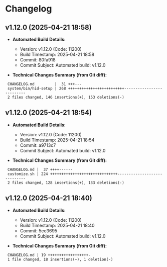 # Changelog

## v1.12.0 (2025-04-21 18:58)

* **Automated Build Details:**
    * Version: v1.12.0 (Code: 11200)
    * Build Timestamp: 2025-04-21 18:58
    * Commit: 80fa918
    * Commit Subject: Automated build: v1.12.0

* **Technical Changes Summary (from Git diff):**
```
 CHANGELOG.md         |  31 +++---
 system/bin/hid-setup | 268 +++++++++++++++++++++++++--------------------------
 2 files changed, 146 insertions(+), 153 deletions(-)
```


## v1.12.0 (2025-04-21 18:54)

* **Automated Build Details:**
    * Version: v1.12.0 (Code: 11200)
    * Build Timestamp: 2025-04-21 18:54
    * Commit: a9713c7
    * Commit Subject: Automated build: v1.12.0

* **Technical Changes Summary (from Git diff):**
```
 CHANGELOG.md |  37 ++++------
 customize.sh | 224 ++++++++++++++++++++++++++++++-----------------------------
 2 files changed, 128 insertions(+), 133 deletions(-)
```


## v1.12.0 (2025-04-21 18:40)

* **Automated Build Details:**
    * Version: v1.12.0 (Code: 11200)
    * Build Timestamp: 2025-04-21 18:40
    * Commit: 5ee3695
    * Commit Subject: Automated build: v1.12.0

* **Technical Changes Summary (from Git diff):**
```
 CHANGELOG.md | 19 ++++++++++++++++++-
 1 file changed, 18 insertions(+), 1 deletion(-)
```